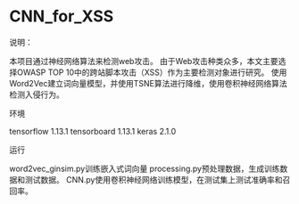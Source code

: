 # CNN_for_XSS

说明：

本项目通过神经网络算法来检测web攻击。
由于Web攻击种类众多，本文主要选择OWASP TOP 10中的跨站脚本攻击（XSS）作为主要检测对象进行研究。
使用Word2Vec建立词向量模型，并使用TSNE算法进行降维，使用卷积神经网络算法检测入侵行为。

环境

tensorflow 1.13.1
tensorboard 1.13.1
keras 2.1.0
        
运行
	
word2vec_ginsim.py训练嵌入式词向量
processing.py预处理数据，生成训练数据和测试数据。
CNN.py使用卷积神经网络训练模型，在测试集上测试准确率和召回率。

